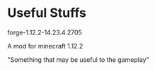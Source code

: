 # Useful Stuffs
forge-1.12.2-14.23.4.2705

A mod for minecraft 1.12.2

"Something that may be useful to the gameplay"
